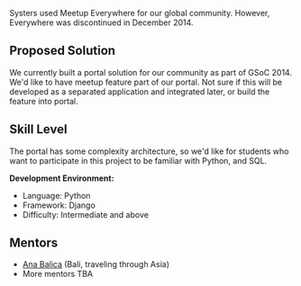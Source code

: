Systers used Meetup Everywhere for our global community. However, Everywhere was discontinued in December 2014. 

## Proposed Solution
We currently built a portal solution for our community as part of GSoC 2014. We'd like to have meetup feature part of our portal. Not sure if this will be developed as a separated application and integrated later, or build the feature into portal.

## Skill Level
The portal has some complexity architecture, so we'd like for students who want to participate in this project to be familiar with Python, and SQL.


**Development Environment:**
* Language: Python
* Framework: Django
* Difficulty: Intermediate and above

## Mentors
* [Ana Balica](http://ana-balica.github.io/) (Bali, traveling through Asia)
* More mentors TBA
